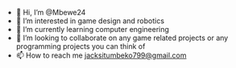 - 👋 Hi, I’m @Mbewe24
- 👀 I’m interested in game design and robotics
- 🌱 I’m currently learning computer engineering
- 💞️ I’m looking to collaborate on any game related projects or any programming projects you can think of
- 📫 How to reach me jacksitumbeko799@gmail.com

<!---
Mbewe24/Mbewe24 is a ✨ special ✨ repository because its `README.md` (this file) appears on your GitHub profile.
You can click the Preview link to take a look at your changes.
--->
